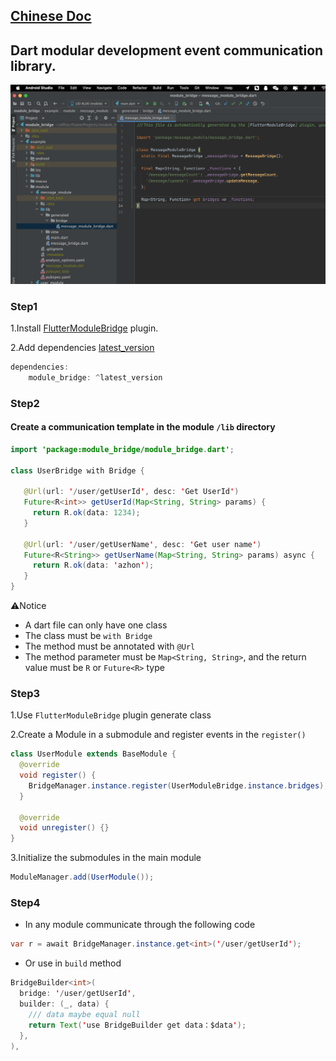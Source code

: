 ## [Chinese Doc](https://github.com/azhon/module_bridge/blob/main/README-zh.md)

## Dart modular development event communication library.

<p align="center"><img src="https://github.com/azhon/module_bridge/raw/main/img/logo.png"></p>

### Step1

1.Install [FlutterModuleBridge](https://plugins.jetbrains.com/plugin/20491-fluttermodulebridge) plugin.

2.Add dependencies [latest_version](https://pub.dev/packages/module_bridge)

```java
dependencies:
    module_bridge: ^latest_version
```

### Step2
#### Create a communication template in the module `/lib` directory

```java
import 'package:module_bridge/module_bridge.dart';

class UserBridge with Bridge {

   @Url(url: '/user/getUserId', desc: 'Get UserId')
   Future<R<int>> getUserId(Map<String, String> params) {
     return R.ok(data: 1234);
   }

   @Url(url: '/user/getUserName', desc: 'Get user name')
   Future<R<String>> getUserName(Map<String, String> params) async {
     return R.ok(data: 'azhon');
   }
}
```
⚠️Notice
- A dart file can only have one class
- The class must be `with Bridge`
- The method must be annotated with `@Url`
- The method parameter must be `Map<String, String>`, and the return value must be `R` or `Future<R>` type

### Step3

1.Use `FlutterModuleBridge` plugin generate class

2.Create a Module in a submodule and register events in the `register()`

```java
class UserModule extends BaseModule {
  @override
  void register() {
    BridgeManager.instance.register(UserModuleBridge.instance.bridges);
  }

  @override
  void unregister() {}
}
```
3.Initialize the submodules in the main module

```java
ModuleManager.add(UserModule());
```

### Step4
- In any module communicate through the following code

```java
var r = await BridgeManager.instance.get<int>('/user/getUserId');
```
- Or use in `build` method

```java
BridgeBuilder<int>(
  bridge: '/user/getUserId',
  builder: (_, data) {
    /// data maybe equal null
    return Text('use BridgeBuilder get data：$data');
  },
),
```